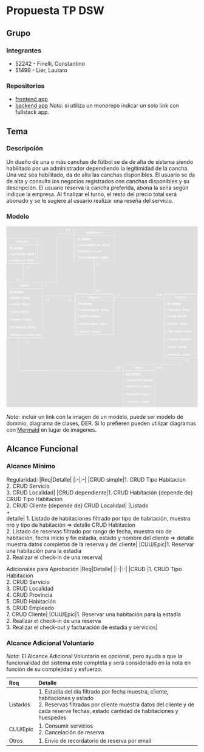 # Propuesta TP DSW

## Grupo
### Integrantes
* 52242 - Finelli, Constantino
* 51499 - Lier, Lautaro

### Repositorios
* [frontend app](https://github.com/lucianoacosta23/frontend)
* [backend app](https://github.com/ConstanFinelli/back-dsw)
*Nota*: si utiliza un monorepo indicar un solo link con fullstack app.

## Tema
### Descripción
Un dueño de una o más canchas de fútbol se da de alta de sistema siendo habilitado por un administrador dependiendo la legitimidad de la cancha. Una vez sea habilitado, da de alta las canchas disponibles. El usuario se da de alta y consulta los negocios registrados con canchas disponibles y su descripción. El usuario reserva la cancha preferida, abona la seña según indique la empresa. Al finalizar el turno, el resto del precio total será abonado y se le sugiere al usuario realizar una reseña del servicio. 

### Modelo
![imagen del modelo](https://github.com/Alberto-ll/TP-DSW-2025-Acosta-Lier-Finelli/blob/main/Modelo%20de%20dominio.jpg)

*Nota*: incluir un link con la imagen de un modelo, puede ser modelo de dominio, diagrama de clases, DER. Si lo prefieren pueden utilizar diagramas con [Mermaid](https://mermaid.js.org) en lugar de imágenes.

## Alcance Funcional 

### Alcance Mínimo

Regularidad:
|Req|Detalle|
|:-|:-|
|CRUD simple|1. CRUD Tipo Habitacion<br>2. CRUD Servicio<br>3. CRUD Localidad|
|CRUD dependiente|1. CRUD Habitación {depende de} CRUD Tipo Habitacion<br>2. CRUD Cliente {depende de} CRUD Localidad|
|Listado<br>+<br>detalle| 1. Listado de habitaciones filtrado por tipo de habitación, muestra nro y tipo de habitación => detalle CRUD Habitacion<br> 2. Listado de reservas filtrado por rango de fecha, muestra nro de habitación, fecha inicio y fin estadía, estado y nombre del cliente => detalle muestra datos completos de la reserva y del cliente|
|CUU/Epic|1. Reservar una habitación para la estadía<br>2. Realizar el check-in de una reserva|


Adicionales para Aprobación
|Req|Detalle|
|:-|:-|
|CRUD |1. CRUD Tipo Habitacion<br>2. CRUD Servicio<br>3. CRUD Localidad<br>4. CRUD Provincia<br>5. CRUD Habitación<br>6. CRUD Empleado<br>7. CRUD Cliente|
|CUU/Epic|1. Reservar una habitación para la estadía<br>2. Realizar el check-in de una reserva<br>3. Realizar el check-out y facturación de estadía y servicios|


### Alcance Adicional Voluntario

*Nota*: El Alcance Adicional Voluntario es opcional, pero ayuda a que la funcionalidad del sistema esté completa y será considerado en la nota en función de su complejidad y esfuerzo.

|Req|Detalle|
|:-|:-|
|Listados |1. Estadía del día filtrado por fecha muestra, cliente, habitaciones y estado <br>2. Reservas filtradas por cliente muestra datos del cliente y de cada reserve fechas, estado cantidad de habitaciones y huespedes|
|CUU/Epic|1. Consumir servicios<br>2. Cancelación de reserva|
|Otros|1. Envío de recordatorio de reserva por email|

